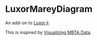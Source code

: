 # LuxorMareyDiagram
An add-on to [Luxor.jl](https://github.com/JuliaGraphics/Luxor.jl).

This is inspired by [Visualizing MBTA Data](http://mbtaviz.github.io/).
